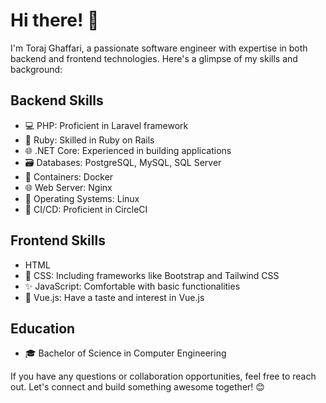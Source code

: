 # Hi there! 👋

I'm Toraj Ghaffari, a passionate software engineer with expertise in both backend and frontend technologies. Here's a glimpse of my skills and background:

## Backend Skills
- 💻 PHP: Proficient in Laravel framework
- 💎 Ruby: Skilled in Ruby on Rails
- 🌐 .NET Core: Experienced in building applications
- 🗃️ Databases: PostgreSQL, MySQL, SQL Server
- 🐳 Containers: Docker
- 🌐 Web Server: Nginx
- 🐧 Operating Systems: Linux
- 🔄 CI/CD: Proficient in CircleCI

## Frontend Skills
- HTML
- 🎨 CSS: Including frameworks like Bootstrap and Tailwind CSS
- ✨ JavaScript: Comfortable with basic functionalities
- 🖖 Vue.js: Have a taste and interest in Vue.js

## Education
- 🎓 Bachelor of Science in Computer Engineering

If you have any questions or collaboration opportunities, feel free to reach out. Let's connect and build something awesome together! 😊
